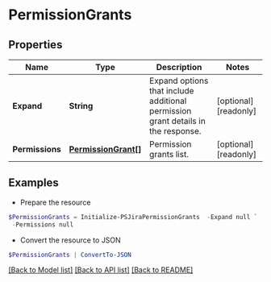 # PermissionGrants
## Properties

Name | Type | Description | Notes
------------ | ------------- | ------------- | -------------
**Expand** | **String** | Expand options that include additional permission grant details in the response. | [optional] [readonly] 
**Permissions** | [**PermissionGrant[]**](PermissionGrant.md) | Permission grants list. | [optional] [readonly] 

## Examples

- Prepare the resource
```powershell
$PermissionGrants = Initialize-PSJiraPermissionGrants  -Expand null `
 -Permissions null
```

- Convert the resource to JSON
```powershell
$PermissionGrants | ConvertTo-JSON
```

[[Back to Model list]](../README.md#documentation-for-models) [[Back to API list]](../README.md#documentation-for-api-endpoints) [[Back to README]](../README.md)

